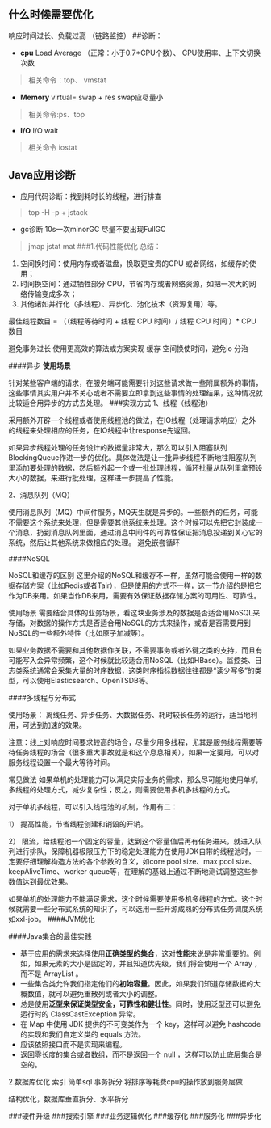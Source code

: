 
## 什么时候需要优化
响应时间过长、负载过高
（链路监控）
##诊断：
- **cpu** Load Average （正常：小于0.7*CPU个数）、 CPU使用率、上下文切换次数
> 相关命令：top、 vmstat
- **Memory** virtual= swap + res swap应尽量小
> 相关命令:ps、top
- **I/O** I/O wait
> 相关命令 iostat
## Java应用诊断
- 应用代码诊断：找到耗时长的线程，进行排查
>   top -H -p + jstack
- gc诊断 10s一次minorGC 尽量不要出现FullGC
> jmap jstat mat
###1.代码性能优化
总结：

1. 空间换时间：使用内存或者磁盘，换取更宝贵的CPU 或者网络，如缓存的使用；
1. 时间换空间：通过牺牲部分 CPU，节省内存或者网络资源，如把一次大的网络传输变成多次；
1. 其他诸如并行化（多线程）、异步化、池化技术（资源复用）等。

最佳线程数目 = （（线程等待时间 + 线程 CPU 时间）/ 线程 CPU 时间 ）* CPU 数目

避免事务过长
使用更高效的算法或方案实现
缓存
空间换使时间，避免io
分治

####异步
**使用场景**

针对某些客户端的请求，在服务端可能需要针对这些请求做一些附属额外的事情，这些事情其实用户并不关心或者不需要立即拿到这些事情的处理结果，这种情况就比较适合用异步的方式去处理。
###实现方式
1、线程（线程池）

采用额外开辟一个线程或者使用线程池的做法，在IO线程（处理请求响应）之外的线程来处理相应的任务，在IO线程中让response先返回。

如果异步线程处理的任务设计的数据量非常大，那么可以引入阻塞队列BlockingQueue作进一步的优化。具体做法是让一批异步线程不断地往阻塞队列里添加要处理的数据，然后额外起一个或一批处理线程，循环批量从队列里拿预设大小的数据，来进行批处理，这样进一步提高了性能。

2、消息队列（MQ）

使用消息队列（MQ）中间件服务，MQ天生就是异步的。一些额外的任务，可能不需要这个系统来处理，但是需要其他系统来处理。这个时候可以先把它封装成一个消息，扔到消息队列里面，通过消息中间件的可靠性保证把消息投递到关心它的系统，然后让其他系统来做相应的处理。
避免嵌套循环




####NoSQL

NoSQL和缓存的区别
这里介绍的NoSQL和缓存不一样，虽然可能会使用一样的数据存储方案（比如Redis或者Tair），但是使用的方式不一样，这一节介绍的是把它作为DB来用。如果当作DB来用，需要有效保证数据存储方案的可用性、可靠性。

使用场景
需要结合具体的业务场景，看这块业务涉及的数据是否适合用NoSQL来存储，对数据的操作方式是否适合用NoSQL的方式来操作，或者是否需要用到NoSQL的一些额外特性（比如原子加减等）。

如果业务数据不需要和其他数据作关联，不需要事务或者外键之类的支持，而且有可能写入会异常频繁，这个时候就比较适合用NoSQL（比如HBase）。监控类、日志类系统通常会采集大量的时序数据，这类时序指标数据往往都是“读少写多”的类型，可以使用Elasticsearch、OpenTSDB等。


####多线程与分布式

使用场景：
离线任务、异步任务、大数据任务、耗时较长任务的运行，适当地利用，可达到加速的效果。

注意：线上对响应时间要求较高的场合，尽量少用多线程，尤其是服务线程需要等待任务线程的场合（很多重大事故就是和这个息息相关），如果一定要用，可以对服务线程设置一个最大等待时间。

常见做法
如果单机的处理能力可以满足实际业务的需求，那么尽可能地使用单机多线程的处理方式，减少复杂性；反之，则需要使用多机多线程的方式。

对于单机多线程，可以引入线程池的机制，作用有二：

1）  提高性能，节省线程创建和销毁的开销。

2）  限流，给线程池一个固定的容量，达到这个容量值后再有任务进来，就进入队列进行排队，保障机器极限压力下的稳定处理能力在使用JDK自带的线程池时，一定要仔细理解构造方法的各个参数的含义，如core pool size、max pool size、keepAliveTime、worker queue等，在理解的基础上通过不断地测试调整这些参数值达到最优效果。

如果单机的处理能力不能满足需求，这个时候需要使用多机多线程的方式。这个时候就需要一些分布式系统的知识了，可以选用一些开源成熟的分布式任务调度系统如xxl-job。
####JVM优化

####Java集合的最佳实践
- 基于应用的需求来选择使用**正确类型的集合**，这对**性能**来说是非常重要的。例如，如果元素的大小是固定的，并且知道优先级，我们将会使用一个 Array ，而不是 ArrayList 。
- 一些集合类允许我们指定他们的**初始容量**。因此，如果我们知道存储数据的大概数值，就可以避免重散列或者大小的调整。
- 总是使用**泛型来保证类型安全，可靠性和健壮性**。同时，使用泛型还可以避免运行时的 ClassCastException 异常。
- 在 Map 中使用 JDK 提供的不可变类作为一个 key，这样可以避免 hashcode 的实现和我们自定义类的 equals 方法。
- 应该依照接口而不是实现来编程。
- 返回零长度的集合或者数组，而不是返回一个 null ，这样可以防止底层集合是空的。



2.数据库优化
索引
简单sql
事务拆分
将排序等耗费cpu的操作放到服务层做

结构优化，数据库垂直拆分、水平拆分

###硬件升级
###搜索引擎
###业务逻辑优化
###缓存化
###服务化
###异步化
